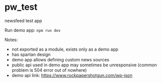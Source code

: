 # pw_test
newsfeed test app

Run demo app: ```npm run dev```

Notes:
* not exported as a module, exists only as a demo app
* has spartan design
* demo app allows defining custom news sources
* public api used in demo app may sometimes be unresponsive (common problem is 504 error out of nowhere)
* demo api link: https://www.rockpapershotgun.com/wp-json
